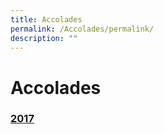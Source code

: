 ```yaml
---
title: Accolades
permalink: /Accolades/permalink/
description: ""
---
```

Accolades
=========

### [2017](/files/hwa-chong-accolades-2018.pdf)

